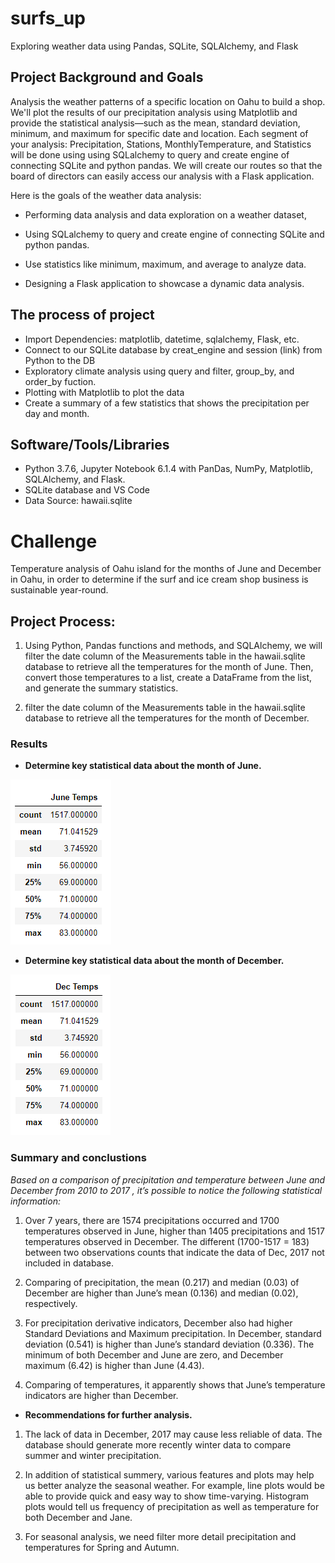 # surfs_up
Exploring weather data using Pandas, SQLite, SQLAlchemy, and Flask

## Project Background and Goals

Analysis the weather patterns  of a specific location on Oahu to build a shop. We'll plot the results of our precipitation analysis using Matplotlib and provide the statistical analysis—such as the mean, standard deviation, minimum, and maximum for specific date and location. Each segment of your analysis: Precipitation, Stations, MonthlyTemperature, and Statistics will be done using using SQLalchemy to query and create engine of connecting SQLite and python pandas. We will create our routes so that the board of directors can easily access our analysis with a Flask application.

Here is the goals of the weather data analysis:

- Performing data analysis and data exploration on a weather dataset,

- Using SQLalchemy to query and create engine of connecting SQLite and python pandas.

- Use statistics like minimum, maximum, and average to analyze data.

- Designing a Flask application to showcase a dynamic data analysis.

## The process of project
 
* Import Dependencies: matplotlib, datetime, sqlalchemy, Flask, etc.
* Connect to our SQLite database by creat_engine and session (link) from Python to the DB
* Exploratory climate analysis using query and filter, group_by, and order_by fuction.
* Plotting with Matplotlib to plot the data
* Create a summary of a few statistics that shows the precipitation per day and month.

## Software/Tools/Libraries
* Python 3.7.6, Jupyter Notebook 6.1.4 with PanDas, NumPy, Matplotlib, SQLAlchemy, and Flask.
* SQLite database and VS Code
* Data Source: hawaii.sqlite


# Challenge

Temperature analysis of Oahu island for the months of June and December in Oahu, in order to determine if the surf and ice cream shop business is sustainable year-round.


## Project Process:

1. Using Python, Pandas functions and methods, and SQLAlchemy, we will filter the date column of the  Measurements table in the  hawaii.sqlite database to retrieve all the temperatures for the month of June. Then, convert those temperatures to a list, create a DataFrame from the list, and generate the summary statistics.

2. filter the date column of the Measurements table in the hawaii.sqlite database to retrieve all the temperatures for the month of December.


### Results

- **Determine key statistical data about the month of June.**

![Jane_December_temperature_statstistics](/resources/June_Temps.PNG)

- **Determine key statistical data about the month of December.**

![December_temperature_statstistics](/resources/Dec_Temps.PNG)


### Summary and conclustions

*Based on a comparison of precipitation and temperature between June and December from 2010 to 2017 , it’s possible to notice the following statistical information:*

 1. Over 7 years, there are 1574 precipitations occurred and 1700 temperatures  observed in June, higher than 1405 precipitations and 1517 temperatures  observed in December. The different (1700-1517 = 183) between two observations counts that indicate the data of Dec, 2017 not included in database.

 2. Comparing of precipitation, the mean (0.217) and median (0.03) of December are higher than June’s mean (0.136) and median (0.02), respectively. 

 3. For precipitation derivative indicators, December also had higher Standard Deviations and Maximum precipitation. In December, standard deviation (0.541) is higher than June’s standard deviation (0.336). The minimum of both December and June are zero, and December maximum (6.42) is higher than June (4.43).

 4. Comparing of temperatures, it apparently shows that June’s temperature indicators are higher than December.

- **Recommendations for further analysis.**

 1. The lack of data in December, 2017  may cause less reliable of data. The database should generate more recently winter data to compare summer and winter precipitation. 

 2. In addition of statistical summery, various features and plots may help us better analyze the seasonal weather. For example, line plots would be able to  provide quick and easy way to show time-varying. Histogram plots would tell us frequency of precipitation as well as temperature for both December and Jane.

 3. For seasonal analysis, we need filter more detail precipitation and temperatures for Spring and Autumn. 
